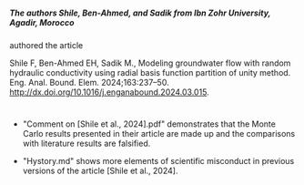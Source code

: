 ##### The authors Shile, Ben-Ahmed, and Sadik from Ibn Zohr University, Agadir, Morocco 
authored the article

Shile F, Ben-Ahmed EH, Sadik M., Modeling groundwater flow with random
hydraulic conductivity using radial basis function partition of unity method. Eng.
Anal. Bound. Elem. 2024;163:237–50. http://dx.doi.org/10.1016/j.enganabound.2024.03.015.
#

- "Comment on [Shile et al., 2024].pdf" demonstrates that the Monte Carlo results presented in their article are made up and the comparisons with literature results are falsified.

- "Hystory.md" shows more elements of scientific misconduct in previous versions of the article [Shile et al., 2024]. 


